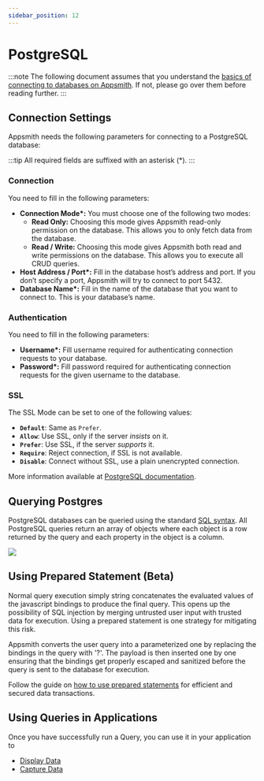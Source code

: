 ```yaml
---
sidebar_position: 12
---
```

# PostgreSQL

:::note
The following document assumes that you understand the [basics of connecting to databases on Appsmith](/core-concepts/connecting-to-data-sources/connecting-to-databases.md#connecting-to-a-database). If not, please go over them before reading further.
:::

## Connection Settings

Appsmith needs the following parameters for connecting to a PostgreSQL database:

:::tip
All required fields are suffixed with an asterisk (\*).
:::

### **Connection**

You need to fill in the following parameters:

* **Connection Mode\*:** You must choose one of the following two modes:
  * **Read Only:** Choosing this mode gives Appsmith read-only permission on the database. This allows you to only fetch data from the database.
  * **Read / Write:** Choosing this mode gives Appsmith both read and write permissions on the database. This allows you to execute all CRUD queries.
* **Host Address / Port\*:** Fill in the database host’s address and port. If you don’t specify a port, Appsmith will try to connect to port 5432.
* **Database Name\*:** Fill in the name of the database that you want to connect to. This is your database’s name.

### **Authentication**

You need to fill in the following parameters:

* **Username\*:** Fill username required for authenticating connection requests to your database.
* **Password\*:** Fill password required for authenticating connection requests for the given username to the database.

### **SSL**

The SSL Mode can be set to one of the following values:

* **`Default`**: Same as `Prefer`.
* **`Allow`**: Use SSL, only if the server _insists_ on it.
* **`Prefer`**: Use SSL, if the server _supports_ it.
* **`Require`**: Reject connection, if SSL is not available.
* **`Disable`**: Connect without SSL, use a plain unencrypted connection.

More information available at [PostgreSQL documentation](https://jdbc.postgresql.org/documentation/head/ssl-client.html).

## Querying Postgres

PostgreSQL databases can be queried using the standard [SQL syntax](https://www.postgresql.org/docs/12/index.html). All PostgreSQL queries return an array of objects where each object is a row returned by the query and each property in the object is a column.

![](/img/postgres.gif)

## Using Prepared Statement (Beta)

Normal query execution simply string concatenates the evaluated values of the javascript bindings to produce the final query. This opens up the possibility of SQL injection by merging untrusted user input with trusted data for execution. Using a prepared statement is one strategy for mitigating this risk.

Appsmith converts the user query into a parameterized one by replacing the bindings in the query with '?'. The payload is then inserted one by one ensuring that the bindings get properly escaped and sanitized before the query is sent to the database for execution.

Follow the guide on [how to use prepared statements](/learning-and-resources/how-to-guides/how-to-use-prepared-statements.md) for efficient and secured data transactions.


<figure>
  <object data="https://www.youtube.com/embed/Q69wdQEQbbE?autoplay=0" width='750px' height='400px'></object> 
  <figcaption align="center"><i></i></figcaption>
</figure>

## Using Queries in Applications

Once you have successfully run a Query, you can use it in your application to

* [Display Data](/core-concepts/data-access-and-binding/displaying-data-read/)
* [Capture Data](/core-concepts/data-access-and-binding/capturing-data-write/)
